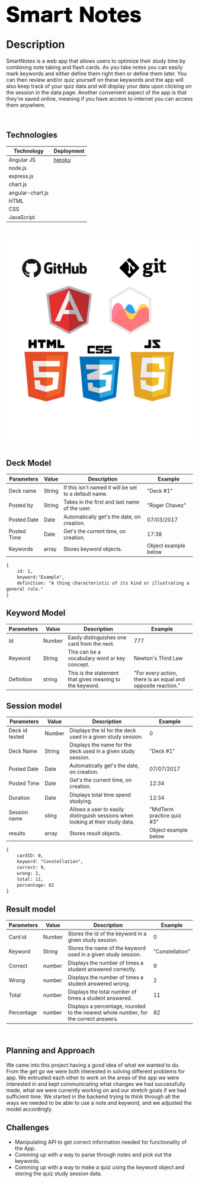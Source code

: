 ![SmartNotes Logo](./public/images/logo.png)


# Description

SmartNotes is a web app that allows users to optimize their study time by combining note taking and flash cards. As you take notes you can easily mark keywords and either define them right then or define them later. You can then review and/or quiz yourself on these keywords and the app will also keep track of your quiz data and will display your data upon clicking on the session in the data page. Another convenient aspect of the app is that they're saved online, meaning if you have access to internet you can access them anywhere. 

<br>

## Technologies

|   Technology |   Deployment |       
|  ----------- | ------------|
|   Angular JS | [heroku](https://smart-notes.herokuapp.com/#/) |
|   node.js    ||
|   express.js ||
|   chart.js ||
|   angular-chart.js||
|   HTML       ||
|   CSS        ||
|   JavaScript ||

<br>

![Technologies used picture](./public/images/logos.png) 
<br>

##  Deck Model

| Parameters  | Value   	| Description | Example |
| ----------- | ----------	| ------------ | ------- |
| Deck name   | String 		| If this isn't named it will be set to a default name. | "Deck #1" |
| Posted by | String | Takes in the first and last name of the user. | "Roger Chavez"
| Posted Date| Date  	| Automatically get's the date, on creation. | 07/03/2017 |
| Posted Time	| Date  	| Get's the current time, on creation.	   	 | 17:38 |
| Keywords 		| array    	| Stores keyword objects. 	   	 | Object example below |

```
{
    id: 1, 
    keyword:"Example", 
    definition: "A thing characteristic of its kind or illustrating a general rule." 
}
```

## Keyword Model
|Parameters| Value| Description| Example|
|----------|------|------------|--------|
| Id| Number| Easily distinguishes one card from the next.| 777|
| Keyword | String| This can be a vocabulary word or key concept.| Newton's Third Law |
| Definition| string| This is the statement that gives meaning to the keyword.| "For every action, there is an equal and opposite reaction."

## Session model
|Parameters| Value| Description| Example|
|----------|------|------------|--------|
| Deck id tested | Number| Displays the id for the deck used in a given study session.| 0 |
| Deck Name | String|Displays the name for the deck used in a given study session.| "Deck #1" |
| Posted Date| Date  	| Automatically get's the date, on creation. | 07/07/2017 |
| Posted Time	| Date  	| Get's the current time, on creation.	   	 | 12:34 |
| Duration	| Date  	| Displays total time spend studying.	   	 | 12:34 |
| Session name	| sting | Allows a user to easily distinguish sessions when looking at their study data. 	 | "MidTerm practice quiz #3" |
| results	| array | Stores result objects. | Object example below|
```
{
    cardID: 0,
    keyword: "Constellation",
    correct: 9,
    wrong: 2,
    total: 11,
    percentage: 82
} 
``` 

## Result model
|Parameters| Value| Description| Example|
|----------|------|------------|--------|
| Card id | Number| Stores the id of the keyword in a given study session.| 0 |
| Keyword | String| Stores the name of the keyword used in a given study session.| "Constellation" |
| Correct| number  	| Displays the number of times a student answered correctly. | 9|
| Wrong | number  	| Displays the number of times a student answered wrong. | 2|
| Total | number  	| Displays the total number of times a student answered. | 11|
| Percentage | number  	| Displays a percentage, rounded to the nearest whole number, for the correct answers. | 82|

<br>

## Planning and Approach
We came into this project having a good idea of what we wanted to do. From the get go we were both interested in solving different problems for app. We entrusted each other to work on the areas of the app we were interested in and kept communicating what changes we had successfully made, what we were currently working on and our stretch goals if we had sufficient time. We started in the backend trying to think through all the ways we needed to be able to use a note and keyword, and we adjusted the model accordingly.  

## Challenges
- Manipulating API to get correct information needed for functionality of the App.
- Comming up with a way to parse through notes and pick out the keywords. 
- Comming up with a way to make a quiz using the keyword object and storing the quiz study session data.

